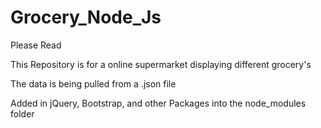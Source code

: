 # Grocery_Node_Js

Please Read

This Repository is for a online supermarket displaying different grocery's

The data is being pulled from a .json file

Added in jQuery, Bootstrap, and other Packages into the node_modules folder
